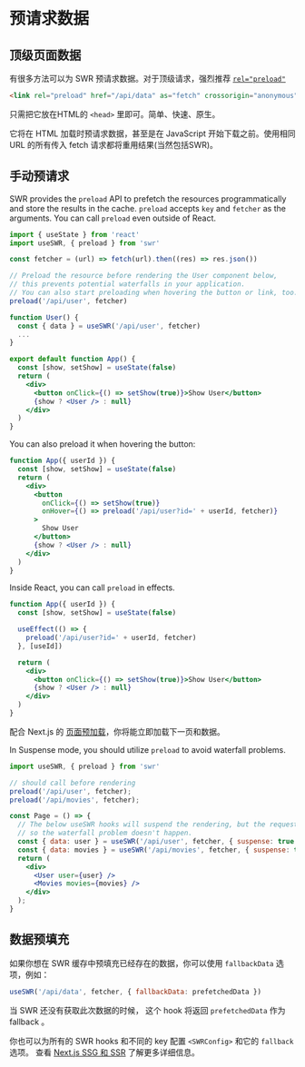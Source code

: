 # 预请求数据

## 顶级页面数据

有很多方法可以为 SWR 预请求数据。对于顶级请求，强烈推荐 [`rel="preload"`](https://developer.mozilla.org/en-US/docs/Web/HTML/Preloading_content)

```html
<link rel="preload" href="/api/data" as="fetch" crossorigin="anonymous">
```

只需把它放在HTML的 `<head>` 里即可。简单、快速、原生。

它将在 HTML 加载时预请求数据，甚至是在 JavaScript 开始下载之前。使用相同 URL 的所有传入 fetch 请求都将重用结果(当然包括SWR)。

## 手动预请求

SWR provides the `preload` API to prefetch the resources programmatically and store the results in the cache. `preload` accepts `key` and `fetcher` as the arguments. You can call `preload` even outside of React.

```jsx
import { useState } from 'react'
import useSWR, { preload } from 'swr'

const fetcher = (url) => fetch(url).then((res) => res.json())

// Preload the resource before rendering the User component below,
// this prevents potential waterfalls in your application.
// You can also start preloading when hovering the button or link, too.
preload('/api/user', fetcher)

function User() {
  const { data } = useSWR('/api/user', fetcher)
  ...
}

export default function App() {
  const [show, setShow] = useState(false)
  return (
    <div>
      <button onClick={() => setShow(true)}>Show User</button>
      {show ? <User /> : null}
    </div>
  )
}
```

You can also preload it when hovering the button:

```jsx
function App({ userId }) {
  const [show, setShow] = useState(false)
  return (
    <div>
      <button
        onClick={() => setShow(true)}
        onHover={() => preload('/api/user?id=' + userId, fetcher)}
      >
        Show User
      </button>
      {show ? <User /> : null}
    </div>
  )
}
```

Inside React, you can call `preload` in effects.

```jsx
function App({ userId }) {
  const [show, setShow] = useState(false)

  useEffect(() => {
    preload('/api/user?id=' + userId, fetcher)
  }, [useId])

  return (
    <div>
      <button onClick={() => setShow(true)}>Show User</button>
      {show ? <User /> : null}
    </div>
  )
}
```

配合 Next.js 的 [页面预加载](https://nextjs.org/docs/api-reference/next/router#routerprefetch)，你将能立即加载下一页和数据。

In Suspense mode, you should utilize `preload` to avoid waterfall problems.

```jsx
import useSWR, { preload } from 'swr'

// should call before rendering
preload('/api/user', fetcher);
preload('/api/movies', fetcher);

const Page = () => {
  // The below useSWR hooks will suspend the rendering, but the requests to `/api/user` and `/api/movies` have started by `preload` already,
  // so the waterfall problem doesn't happen.
  const { data: user } = useSWR('/api/user', fetcher, { suspense: true });
  const { data: movies } = useSWR('/api/movies', fetcher, { suspense: true });
  return (
    <div>
      <User user={user} />
      <Movies movies={movies} />
    </div>
  );
}
```

## 数据预填充

如果你想在 SWR 缓存中预填充已经存在的数据，你可以使用 `fallbackData` 选项，例如：

```jsx
useSWR('/api/data', fetcher, { fallbackData: prefetchedData })
```

当 SWR 还没有获取此次数据的时候， 这个 hook 将返回 `prefetchedData` 作为 fallback 。 

你也可以为所有的 SWR hooks 和不同的 key 配置 `<SWRConfig>` 和它的 `fallback` 选项。 查看 [Next.js SSG 和 SSR](/docs/with-nextjs) 了解更多详细信息。
